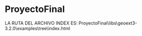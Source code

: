 # ProyectoFinal
LA RUTA DEL ARCHIVO INDEX ES: ProyectoFinal\libs\geoext3-3.2.0\examples\tree\index.html
